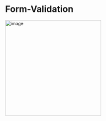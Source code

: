 # Form-Validation
<img width="308" alt="image" src="https://github.com/Mohamed-apdi/Form-Validation/assets/119160455/49c6abe3-2ccd-4cd9-96bb-a2a7ebdce57c">
